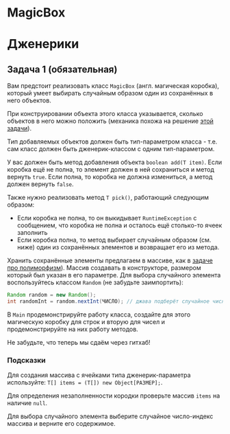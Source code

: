 # MagicBox
# Дженерики


## Задача 1 (обязательная)

Вам предстоит реализовать класс `MagicBox` (англ. магическая коробка), который умеет выбирать случайным образом один из сохранённых в него объектов.

При конструировании объекта этого класса указывается, сколько объектов в него можно положить (механика похожа на решение [этой задачи](./POLY.md)).

Тип добавляемых объектов должен быть тип-параметром класса - т.е. сам класс должен быть дженерик-классом с одним тип-параметром.

У вас должен быть метод добавления объекта `boolean add(T item)`.
Если коробка ещё не полна, то элемент должен в ней сохраниться и метод вернуть `true`.
Если полна, то коробка не должна измениться, а метод должен вернуть `false`.

Также нужно реализовать метод `T pick()`, работающий следующим образом:
* Если коробка не полна, то он выкидывает `RuntimeException` с сообщением, что коробка не полна и осталось ещё столько-то ячеек заполнить
* Если коробка полна, то метод выбирает случайным образом (см. ниже) один из сохранённых элементов и возвращает его из метода.

Хранить сохранённые элементы предлагаем в массиве, как в [задаче про полиморфизм](./POLY.md)). Массив создавать в конструкторе, размером который был указан в его параметре.
Для выбора случайного элемента воспользуйтесь классом `Random` (не забудьте заимпортить):
```java
Random random = new Random();
int randomInt = random.nextInt(ЧИСЛО); // джава подберёт случайное число от 0 до ЧИСЛО невключительно
```

В `Main` продемонстрируйте работу класса, создайте для этого магическую коробку для строк и вторую для чисел и продемонстрируйте на них работу методов.

Не забудьте, что теперь мы сдаём через гитхаб!

### Подсказки

Для создания массива с ячейками типа дженерик-параметра используйте: `T[] items = (T[]) new Object[РАЗМЕР];`.

Для определения незаполненности кородки проверьте массив `items` на наличие `null`.

Для выбора случайного элемента выберите случайное число-индекс массива и верните его содержимое.
